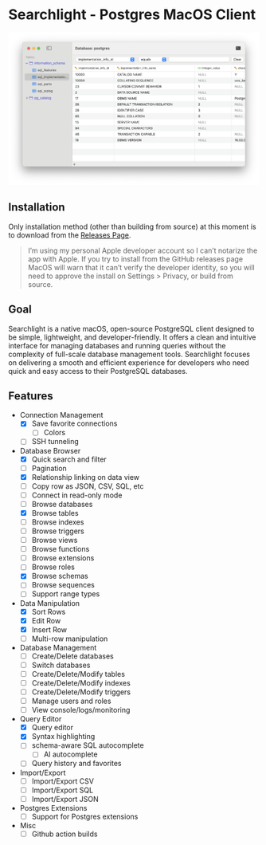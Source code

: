 # Searchlight - Postgres MacOS Client

![Screenshot of Searchlight](./docs/screenshot1.png)

## Installation
Only installation method (other than building from source) at this moment is to download from the [Releases Page](https://github.com/ravelantunes/Searchlight/releases).
> I’m using my personal Apple developer account so I can’t notarize the app with Apple. If you try to install from the GitHub releases page MacOS will warn that it can’t verify the developer identity, so you will need to approve the install on Settings > Privacy, or build from source.

## Goal
Searchlight is a native macOS, open-source PostgreSQL client designed to be simple, lightweight, and developer-friendly. It offers a clean and intuitive interface for managing databases and running queries without the complexity of full-scale database management tools. Searchlight focuses on delivering a smooth and efficient experience for developers who need quick and easy access to their PostgreSQL databases.

## Features

- Connection Management
    - [x] Save favorite connections
        - [ ] Colors
    - [ ] SSH tunneling
    
- Database Browser
    - [x] Quick search and filter
    - [ ] Pagination
    - [x] Relationship linking on data view
    - [ ] Copy row as JSON, CSV, SQL, etc
    - [ ] Connect in read-only mode
    - [ ] Browse databases
    - [x] Browse tables
    - [ ] Browse indexes
    - [ ] Browse triggers
    - [ ] Browse views
    - [ ] Browse functions
    - [ ] Browse extensions
    - [ ] Browse roles
    - [x] Browse schemas
    - [ ] Browse sequences
    - [ ] Support range types
    
- Data Manipulation
    - [x] Sort Rows
    - [x] Edit Row
    - [x] Insert Row
    - [ ] Multi-row manipulation
    
- Database Management
    - [ ] Create/Delete databases
    - [ ] Switch databases
    - [ ] Create/Delete/Modify tables
    - [ ] Create/Delete/Modify indexes
    - [ ] Create/Delete/Modify triggers    
    - [ ] Manage users and roles
    - [ ] View console/logs/monitoring

- Query Editor
    - [x] Query editor
    - [x] Syntax highlighting    
    - [ ] schema-aware SQL autocomplete
        - [ ] AI autocomplete
    - [ ] Query history and favorites
    
- Import/Export
    - [ ] Import/Export CSV
    - [ ] Import/Export SQL
    - [ ] Import/Export JSON
    
- Postgres Extensions
    - [ ] Support for Postgres extensions
    
- Misc    
    - [ ] Github action builds
